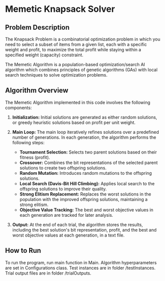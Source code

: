 # Memetic Knapsack Solver

## Problem Description
The Knapsack Problem is a combinatorial optimization problem in which you need to select a subset of items from a given list, each with a specific weight and profit, to maximize the total profit while staying within a specified weight (capacity) constraint.

The Memetic Algorithm is a population-based optimization/search AI algorithm which combines principles of genetic algorithms (GAs) with local search techniques to solve optimization problems.

## Algorithm Overview
The Memetic Algorithm implemented in this code involves the following components:

1. **Initialization:** Initial solutions are generated as either random solutions, or greedy heuristic solutions based on profit per unit weight.

2. **Main Loop:** The main loop iteratively refines solutions over a predefined number of generations. In each generation, the algorithm performs the following steps:

   - **Tournament Selection:** Selects two parent solutions based on their fitness (profit).
   - **Crossover:** Combines the bit representations of the selected parent solutions to create two offspring solutions.
   - **Random Mutation:** Introduces random mutations to the offspring solutions.
   - **Local Search (Davis-Bit Hill Climbing):** Applies local search to the offspring solutions to improve their quality.
   - **Strong Elitism Replacement:** Replaces the worst solutions in the population with the improved offspring solutions, maintaining a strong elitism.
   - **Objective Value Tracking:** The best and worst objective values in each generation are tracked for later analysis.

3. **Output:** At the end of each trial, the algorithm stores the results, including the best solution's bit representation, profit, and the best and worst objective values at each generation, in a text file.

## How to Run
To run the program, run main function in Main. Algorithm hyperparameters are set in Configurations class. Test instances are in folder /testInstances. Trial output files are in folder /trialOutputs.